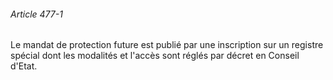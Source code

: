 ###### Article 477-1

Le mandat de protection future est publié par une inscription sur un registre spécial dont les modalités et l'accès sont réglés par décret en Conseil d'Etat.

